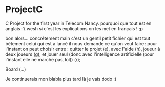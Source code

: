 # ProjectC
C Project for the first year in Telecom Nancy.
pourquoi que tout est en anglais :'( wesh si c'est les explications on les met en français ! ;p

bon alors... concrétement
main c'est un gentil petit fichier qui est tout bêtement celui qui est à lancé
il nous demande ce qu'on veut faire : pour l'instant on peut choisir entre :
	quitter le projet (e),
	avec l'aide (h),
	joueur à deux joueurs (g),
	et jouer seul (donc avec l'intelligence artificielle (pour l'instant elle ne marche pas, lol)) (r);


Board (...)


Je continuerais mon blabla plus tard là je vais dodo :)
